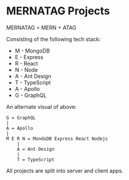 # MERNATAG Projects

MERNATAG = MERN + ATAG

Consisting of the following tech stack:

- M - MongoDB
- E - Express
- R - React
- N - Node
- A - Ant Design
- T - TypeScript
- A - Apollo
- G - GraphQL

An alternate visual of above:

```
G = GraphQL
|
A = Apollo
|
M E R N = MondoDB Express React Nodejs
    |
    A = Ant Design
    |
    T = TypeScript
```

All projects are split into server and client apps.
